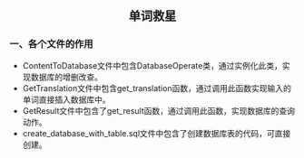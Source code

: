 <h2 align="center">单词救星</h2>

### 一、各个文件的作用
- ContentToDatabase文件中包含DatabaseOperate类，通过实例化此类，实现数据库的增删改查。
- GetTranslation文件中包含get_translation函数，通过调用此函数实现输入的单词直接插入数据库中。
- GetResult文件中包含了get_result函数，通过调用此函数，实现数据库的查询动作。
- create_database_with_table.sql文件中包含了创建数据库表的代码，可直接创建。
